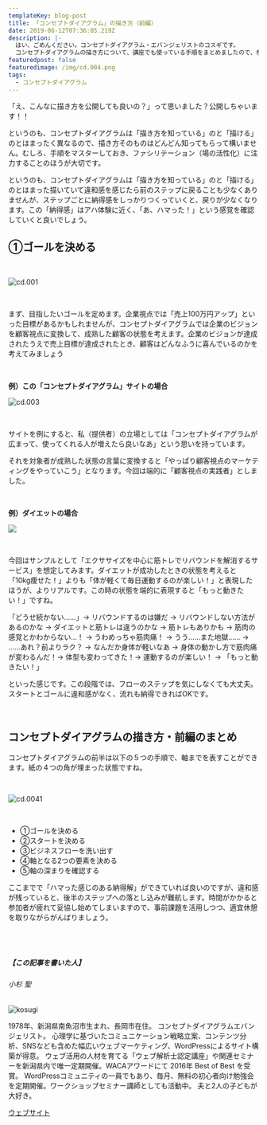 ```yaml
---
templateKey: blog-post
title: 「コンセプトダイアグラム」の描き方（前編）
date: 2019-06-12T07:36:05.219Z
description: |-
  はい、ごめんください。コンセプトダイアグラム・エバンジェリストのコスギです。
  コンセプトダイアグラムの描き方について、講座でも使っている手順をまとめましたので、参考にしてください。まずはステップへの落とし込み直前までの「前編」です。
featuredpost: false
featuredimage: /img/cd.004.png
tags:
  - コンセプトダイアグラム
---
```

「え、こんなに描き方を公開しても良いの？」って思いました？公開しちゃいます！！

というのも、コンセプトダイアグラムは「描き方を知っている」のと「描ける」のとはまったく異なるので、描き方そのものはどんどん知ってもらって構いません。むしろ、手順をマスターしておき、ファシリテーション（場の活性化）に注力することのほうが大切です。

というのも、コンセプトダイアグラムは「描き方を知っている」のと「描ける」のとはまった描いていて違和感を感じたら前のステップに戻ることも少なくありませんが、ステップごとに納得感をしっかりつくっていくと、戻りが少なくなります。この「納得感」はアハ体験に近く、「あ、ハマった！」という感覚を確認していくと良いでしょう。

## ①ゴールを決める

<br>

![cd.001](/img/cd.001-300x169.png)

<br>

まず、目指したいゴールを定めます。企業視点では「売上100万円アップ」といった目標があるかもしれませんが、コンセプトダイアグラムでは企業のビジョンを顧客視点に変換して、成熟した顧客の状態を考えます。企業のビジョンが達成されたうえで売上目標が達成されたとき、顧客はどんなふうに喜んでいるのかを考えてみましょう

<br>

**例）この「コンセプトダイアグラム」サイトの場合**

![cd.003](/img/cd.003-300x169.png)

<br>

サイトを例にすると、私（提供者）の立場としては「コンセプトダイアグラムが広まって、使ってくれる人が増えたら良いなあ」という思いを持っています。

それを対象者が成熟した状態の言葉に変換すると「やっぱり顧客視点のマーケティングをやっていこう」となります。今回は端的に「顧客視点の実践者」としました。

<br>

**例）ダイエットの場合**

![](/img/cd.004-300x169.png)

<br>

今回はサンプルとして「エクササイズを中心に筋トレでリバウンドを解消するサービス」を想定してみます。ダイエットが成功したときの状態を考えると「10kg痩せた！」よりも「体が軽くて毎日運動するのが楽しい！」と表現したほうが、よりリアルです。この時の状態を端的に表現すると「もっと動きたい！」ですね。

「どうせ続かない……」→ リバウンドするのは嫌だ → リバウンドしない方法があるのかな → ダイエットと筋トレは違うのかな → 筋トレもありかも → 筋肉の感覚とかわからない…！ → うわめっちゃ筋肉痛！ → うう……また地獄…… → ……あれ？前よりラク？ → なんだか身体が軽いなあ → 身体の動かし方で筋肉痛が変わるんだ！→ 体型も変わってきた！→ 運動するのが楽しい！ → 「もっと動きたい！」

といった感じです。この段階では、フローのステップを気にしなくても大丈夫。スタートとゴールに違和感がなく、流れも納得できればOKです。

<br>

## **コンセプトダイアグラムの描き方・前編のまとめ**

コンセプトダイアグラムの前半は以下の５つの手順で、軸までを表すことができます。紙の４つの角が埋まった状態ですね。

<br>

![cd.0041](/img/cd.004.png)

<br>

* ①ゴールを決める
* ②スタートを決める
* ③ビジネスフローを洗い出す
* ④軸となる2つの要素を決める
* ⑤軸の深まりを確認する

ここまでで「ハマった感じのある納得解」ができていれば良いのですが、違和感が残っていると、後半のステップへの落とし込みが難航します。時間がかかると参加者が疲れて妥協し始めてしまいますので、事前課題を活用しつつ、適宜休憩を取りながらがんばりましょう。

##### <br><br><br>【この記事を書いた人】

###### 小杉 聖

![kosugi](/img/6645a78788203d8d2dd2e3879ccca8dc.jpeg)

1978年、新潟県南魚沼市生まれ、長岡市在住。
コンセプトダイアグラムエバンジェリスト。
心理学に基づいたコミュニケーション戦略立案、コンテンツ分析、SNSなども含めた幅広いウェブマーケティング、WordPressによるサイト構築が得意。
ウェブ活用の人材を育てる「ウェブ解析士認定講座」や関連セミナーを新潟県内で唯一定期開催。WACAアワードにて 2016年 Best of Best を受賞。
WordPressコミュニティの一員でもあり、毎月、無料の初心者向け勉強会を定期開催。ワークショップセミナー講師としても活動中。
夫と2人の子どもが大好き。

[ウェブサイト](https://kosgis.com/)